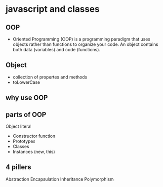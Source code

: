 # javascript and classes

## OOP

- Oriented Programming (OOP) is a programming paradigm that uses objects rather than functions to organize your code. An object contains both data (variables) and code (functions).

## Object

- collection of propertes and methods
- toLowerCase

## why use OOP

## parts of OOP

Object literal

- Constructor function
- Prototypes
- Classes
- Instances (new, this)

## 4 pillers

Abstraction
Encapsulation
Inheritance
Polymorphism
